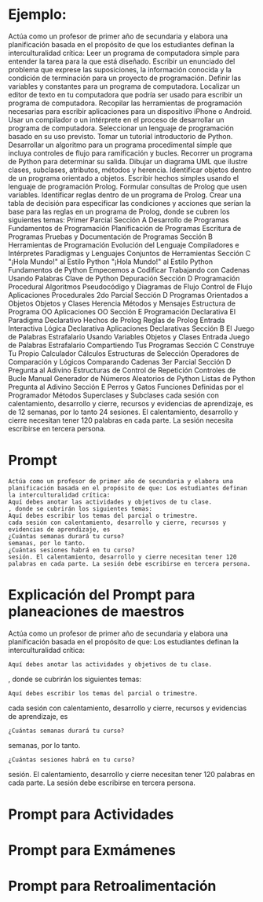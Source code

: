 
# Ejemplo:
Actúa como un profesor de primer año de secundaria y elabora una planificación basada en el propósito de que los estudiantes definan la interculturalidad crítica: Leer un programa de computadora simple para entender la tarea para la que está diseñado. Escribir un enunciado del problema que exprese las suposiciones, la información conocida y la condición de terminación para un proyecto de programación. Definir las variables y constantes para un programa de computadora. Localizar un editor de texto en tu computadora que podría ser usado para escribir un programa de computadora. Recopilar las herramientas de programación necesarias para escribir aplicaciones para un dispositivo iPhone o Android. Usar un compilador o un intérprete en el proceso de desarrollar un programa de computadora. Seleccionar un lenguaje de programación basado en su uso previsto. Tomar un tutorial introductorio de Python. Desarrollar un algoritmo para un programa procedimental simple que incluya controles de flujo para ramificación y bucles. Recorrer un programa de Python para determinar su salida. Dibujar un diagrama UML que ilustre clases, subclases, atributos, métodos y herencia. Identificar objetos dentro de un programa orientado a objetos. Escribir hechos simples usando el lenguaje de programación Prolog. Formular consultas de Prolog que usen variables. Identificar reglas dentro de un programa de Prolog. Crear una tabla de decisión para especificar las condiciones y acciones que serían la base para las reglas en un programa de Prolog, donde se cubren los siguientes temas:
Primer Parcial
Sección A
Desarrollo de Programas
Fundamentos de Programación
Planificación de Programas
Escritura de Programas
Pruebas y Documentación de Programas
Sección B
Herramientas de Programación
Evolución del Lenguaje
Compiladores e Intérpretes
Paradigmas y Lenguajes
Conjuntos de Herramientas
Sección C "¡Hola Mundo!" al Estilo Python
"¡Hola Mundo!" al Estilo Python
Fundamentos de Python
Empecemos a Codificar
Trabajando con Cadenas
Usando Palabras Clave de Python
Depuración
Sección D
Programación Procedural
Algoritmos
Pseudocódigo y Diagramas de Flujo
Control de Flujo
Aplicaciones Procedurales
2do Parcial
Sección D
Programas Orientados a Objetos
Objetos y Clases
Herencia
Métodos y Mensajes
Estructura de Programa OO
Aplicaciones OO
Sección E
Programación Declarativa
El Paradigma Declarativo
Hechos de Prolog
Reglas de Prolog
Entrada Interactiva
Lógica Declarativa
Aplicaciones Declarativas
Sección B
El Juego de Palabras Estrafalario
Usando Variables
Objetos y Clases
Entrada
Juego de Palabras Estrafalario
Compartiendo Tus Programas
Sección C
Construye Tu Propio Calculador
Cálculos
Estructuras de Selección
Operadores de Comparación y Lógicos
Comparando Cadenas
3er Parcial
Sección D
Pregunta al Adivino
Estructuras de Control de Repetición
Controles de Bucle Manual
Generador de Números Aleatorios de Python
Listas de Python
Pregunta al Adivino
Sección E
Perros y Gatos
Funciones Definidas por el Programador
Métodos
Superclases y Subclases
cada sesión con calentamiento, desarrollo y cierre, recursos y evidencias de aprendizaje, es de 12 semanas, por lo tanto 24 sesiones. El calentamiento, desarrollo y cierre necesitan tener 120 palabras en cada parte. La sesión necesita escribirse en tercera persona.

# Prompt 

    Actúa como un profesor de primer año de secundaria y elabora una planificación basada en el propósito de que: Los estudiantes definan la interculturalidad crítica: 
    Aquí debes anotar las actividades y objetivos de tu clase.
    , donde se cubrirán los siguientes temas: 
    Aquí debes escribir los temas del parcial o trimestre.
    cada sesión con calentamiento, desarrollo y cierre, recursos y evidencias de aprendizaje, es
    ¿Cuántas semanas durará tu curso?
    semanas, por lo tanto.
    ¿Cuántas sesiones habrá en tu curso?
    sesión. El calentamiento, desarrollo y cierre necesitan tener 120 palabras en cada parte. La sesión debe escribirse en tercera persona.

# Explicación del Prompt para planeaciones de maestros 

 Actúa como un profesor de primer año de secundaria y elabora una planificación basada en el propósito de que: Los estudiantes definan la interculturalidad crítica: 
    
    Aquí debes anotar las actividades y objetivos de tu clase.

, donde se cubrirán los siguientes temas: 

    Aquí debes escribir los temas del parcial o trimestre.

cada sesión con calentamiento, desarrollo y cierre, recursos y evidencias de aprendizaje, es
 
    ¿Cuántas semanas durará tu curso?

semanas, por lo tanto.
    
    ¿Cuántas sesiones habrá en tu curso?

sesión. El calentamiento, desarrollo y cierre necesitan tener 120 palabras en cada parte. La sesión debe escribirse en tercera persona.



# Prompt para Actividades

# Prompt para Exmámenes

# Prompt para Retroalimentación

